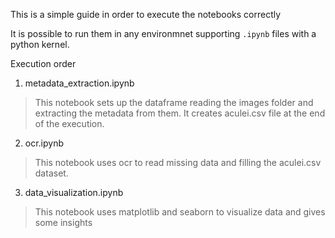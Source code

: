 This is a simple guide in order to execute the notebooks correctly

It is possible to run them in any environmnet supporting `.ipynb` files with a python kernel.

Execution order

1. metadata_extraction.ipynb

> This notebook sets up the dataframe reading the images folder and extracting the metadata from them. It creates aculei.csv file at the end of the execution.

2. ocr.ipynb

> This notebook uses ocr to read missing data and filling the aculei.csv dataset.

3. data_visualization.ipynb

> This notebook uses matplotlib and seaborn to visualize data and gives some insights
